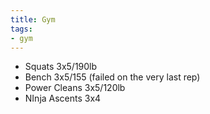 ```yaml
---
title: Gym
tags:
- gym
---
```


- Squats 3x5/190lb
- Bench 3x5/155 (failed on the very last rep)
- Power Cleans 3x5/120lb
- NInja Ascents 3x4
